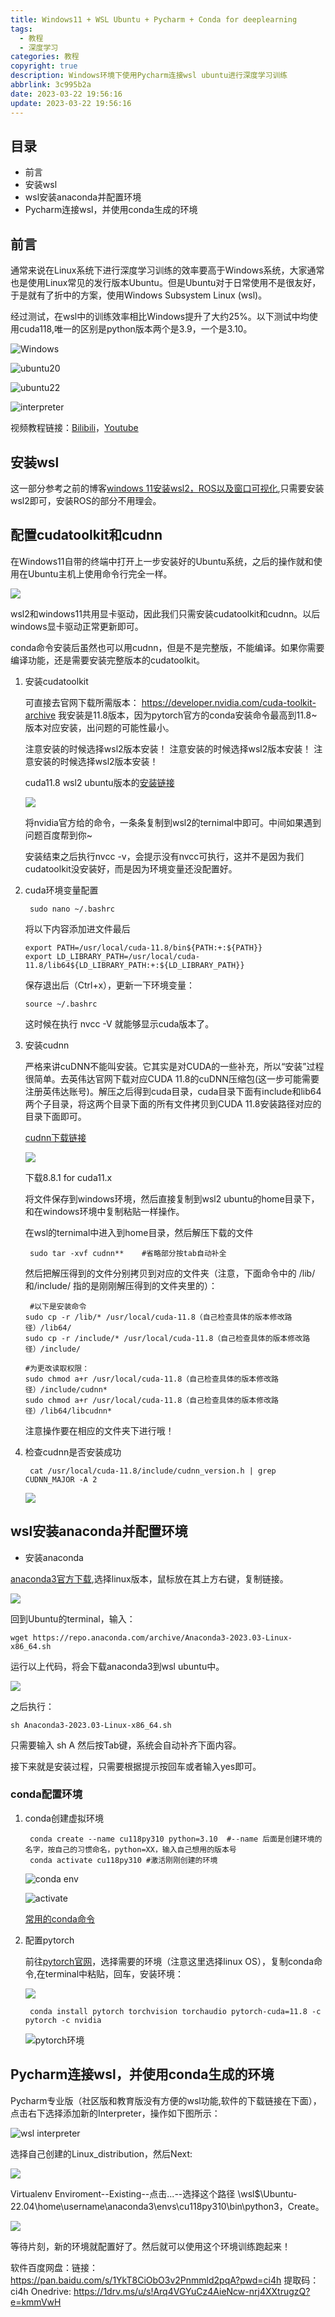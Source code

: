 ```yaml
---
title: Windows11 + WSL Ubuntu + Pycharm + Conda for deeplearning
tags:
  - 教程
  - 深度学习
categories: 教程
copyright: true
description: Windows环境下使用Pycharm连接wsl ubuntu进行深度学习训练
abbrlink: 3c995b2a
date: 2023-03-22 19:56:16
update: 2023-03-22 19:56:16
---
```


## 目录
- 前言
- 安装wsl
- wsl安装anaconda并配置环境
- Pycharm连接wsl，并使用conda生成的环境



## 前言

通常来说在Linux系统下进行深度学习训练的效率要高于Windows系统，大家通常也是使用Linux常见的发行版本Ubuntu。但是Ubuntu对于日常使用不是很友好，于是就有了折中的方案，使用Windows Subsystem Linux (wsl)。

经过测试，在wsl中的训练效率相比Windows提升了大约25%。以下测试中均使用cuda118,唯一的区别是python版本两个是3.9，一个是3.10。

![Windows](https://s2.loli.net/2023/03/22/PQYkfEWDysUcCNZ.png "Windows_cu118_py39")

![ubuntu20](https://s2.loli.net/2023/03/22/ojpRTbrQJi4D1e8.png "ubuntu20.04_cu118_py39")

![ubuntu22](https://s2.loli.net/2023/03/22/O3Q95mYxHWcB1GT.png "ubuntu22.04_cu118_py310")

![interpreter](https://s2.loli.net/2023/03/22/oaiBn6FWzmxcbHf.png "Python Interpreter")

视频教程链接：[Bilibili](https://www.bilibili.com/video/BV1ok4y1t7XC/)，[Youtube](https://youtu.be/buyogP-KS5w)
## 安装wsl

这一部分参考之前的博客[windows 11安装wsl2，ROS以及窗口可视化](https://www.gongsunqi.xyz/posts/451c48f3/),只需要安装wsl2即可，安装ROS的部分不用理会。


## 配置cudatoolkit和cudnn

在Windows11自带的终端中打开上一步安装好的Ubuntu系统，之后的操作就和使用在Ubuntu主机上使用命令行完全一样。

![](https://s2.loli.net/2023/03/22/ZpNOkRvFwSu8K9H.png)


  wsl2和windows11共用显卡驱动，因此我们只需安装cudatoolkit和cudnn。以后windows显卡驱动正常更新即可。

  conda命令安装后虽然也可以用cudnn，但是不是完整版，不能编译。如果你需要编译功能，还是需要安装完整版本的cudatoolkit。

  1. 安装cudatoolkit

      可直接去官网下载所需版本：
      https://developer.nvidia.com/cuda-toolkit-archive
      我安装是11.8版本，因为pytorch官方的conda安装命令最高到11.8~版本对应安装，出问题的可能性最小。

      注意安装的时候选择wsl2版本安装！
      注意安装的时候选择wsl2版本安装！
      注意安装的时候选择wsl2版本安装！

      cuda11.8 wsl2 ubuntu版本的[安装链接](https://developer.nvidia.com/cuda-11-8-0-download-archive?target_os=Linux&target_arch=x86_64&Distribution=WSL-Ubuntu&target_version=2.0&target_type=deb_local)

      ![](https://s2.loli.net/2023/04/03/7anfJr9zVOxDkYP.png)

      将nvidia官方给的命令，一条条复制到wsl2的ternimal中即可。中间如果遇到问题百度帮到你~

      安装结束之后执行nvcc -v，会提示没有nvcc可执行，这并不是因为我们cudatoolkit没安装好，而是因为环境变量还没配置好。
    
  2. cuda环境变量配置

          sudo nano ~/.bashrc

      将以下内容添加进文件最后
    
         export PATH=/usr/local/cuda-11.8/bin${PATH:+:${PATH}}
         export LD_LIBRARY_PATH=/usr/local/cuda-11.8/lib64${LD_LIBRARY_PATH:+:${LD_LIBRARY_PATH}}

      保存退出后（Ctrl+x），更新一下环境变量：

         source ~/.bashrc
      这时候在执行 nvcc -V 就能够显示cuda版本了。

  3. 安装cudnn

      严格来讲cuDNN不能叫安装。它其实是对CUDA的一些补充，所以“安装”过程很简单。去英伟达官网下载对应CUDA 11.8的cuDNN压缩包(这一步可能需要注册英伟达账号)。解压之后得到cuda目录，cuda目录下面有include和lib64两个子目录，将这两个目录下面的所有文件拷贝到CUDA 11.8安装路径对应的目录下面即可。

      [cudnn下载链接](https://developer.nvidia.com/rdp/cudnn-archive)

      ![](https://s2.loli.net/2023/04/03/kMSPFbJ2yG3a9TX.png)

      下载8.8.1 for cuda11.x

      将文件保存到windows环境，然后直接复制到wsl2 ubuntu的home目录下，和在windows环境中复制粘贴一样操作。

      在wsl的ternimal中进入到home目录，然后解压下载的文件

          sudo tar -xvf cudnn**    #省略部分按tab自动补全

      然后把解压得到的文件分别拷贝到对应的文件夹（注意，下面命令中的 /lib/和/include/ 指的是刚刚解压得到的文件夹里的）：

          #以下是安装命令     
         sudo cp -r /lib/* /usr/local/cuda-11.8（自己检查具体的版本修改路径）/lib64/
         sudo cp -r /include/* /usr/local/cuda-11.8（自己检查具体的版本修改路径）/include/
 
         #为更改读取权限：
         sudo chmod a+r /usr/local/cuda-11.8（自己检查具体的版本修改路径）/include/cudnn*
         sudo chmod a+r /usr/local/cuda-11.8（自己检查具体的版本修改路径）/lib64/libcudnn*

      注意操作要在相应的文件夹下进行哦！

   4. 检查cudnn是否安装成功

           cat /usr/local/cuda-11.8/include/cudnn_version.h | grep CUDNN_MAJOR -A 2

        ![](https://s2.loli.net/2023/04/13/oe8AZIixlOPXpUc.png)
      

## wsl安装anaconda并配置环境


- 安装anaconda

[anaconda3官方下载](https://www.anaconda.com/products/distribution),选择linux版本，鼠标放在其上方右键，复制链接。

![](https://s2.loli.net/2023/03/22/9PVLksuX6BCxaU8.png)

回到Ubuntu的terminal，输入：

    wget https://repo.anaconda.com/archive/Anaconda3-2023.03-Linux-x86_64.sh

运行以上代码，将会下载anaconda3到wsl ubuntu中。

![](https://s2.loli.net/2023/03/22/yemLhduQx1rHBGP.png)

之后执行：

    sh Anaconda3-2023.03-Linux-x86_64.sh

只需要输入 sh A 然后按Tab键，系统会自动补齐下面内容。

接下来就是安装过程，只需要根据提示按回车或者输入yes即可。

### conda配置环境

1. conda创建虚拟环境

        conda create --name cu118py310 python=3.10  #--name 后面是创建环境的名字，按自己的习惯命名，python=XX，输入自己想用的版本号
        conda activate cu118py310 #激活刚刚创建的环境

    ![conda env](https://s2.loli.net/2023/03/23/imlkrNDYjoqIObA.png "创建虚拟环境")

    ![activate](https://s2.loli.net/2023/03/23/3ZOdr5pcqtUivIB.png "激活环境")

    [常用的conda命令](https://blog.csdn.net/u014628771/article/details/80066624)


2. 配置pytorch

    前往[pytorch官网](https://pytorch.org/get-started/locally/)，选择需要的环境（注意这里选择linux OS），复制conda命令,在terminal中粘贴，回车，安装环境：

      ![](https://s2.loli.net/2023/03/22/VWK7jPvda2rwYsg.png)

        conda install pytorch torchvision torchaudio pytorch-cuda=11.8 -c pytorch -c nvidia

      ![pytorch环境](https://s2.loli.net/2023/03/23/DSwiAanLlV98M3j.png "配置pytorch环境")




## Pycharm连接wsl，并使用conda生成的环境

Pycharm专业版（社区版和教育版没有方便的wsl功能,软件的下载链接在下面），点击右下选择添加新的Interpreter，操作如下图所示：

![wsl interpreter](https://s2.loli.net/2023/03/23/217LZ495MFT6GCu.png "add wsl interpreter")

选择自己创建的Linux_distribution，然后Next:

![](https://s2.loli.net/2023/03/23/VvnQa8Zr6qYkSPD.png)

Virtualenv Enviroment--Existing--点击...--选择这个路径 \\wsl$\Ubuntu-22.04\home\username\anaconda3\envs\cu118py310\bin\python3，Create。

![](https://s2.loli.net/2023/03/23/3r8Fdsbcv7elPZ2.png)

等待片刻，新的环境就配置好了。然后就可以使用这个环境训练跑起来！

软件百度网盘：链接：https://pan.baidu.com/s/1YkT8CiObO3v2Pnmmld2pqA?pwd=ci4h 
提取码：ci4h
Onedrive: https://1drv.ms/u/s!Arq4VGYuCz4AieNcw-nrj4XXtrugzQ?e=kmmVwH
